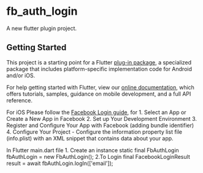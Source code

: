 # fb_auth_login

A new flutter plugin project.

## Getting Started

This project is a starting point for a Flutter
[plug-in package](https://flutter.dev/developing-packages/),
a specialized package that includes platform-specific implementation code for
Android and/or iOS.

For help getting started with Flutter, view our 
[online documentation](https://flutter.dev/docs), which offers tutorials, 
samples, guidance on mobile development, and a full API reference.

For iOS Please follow the [Facebook Login guide](https://developers.facebook.com/docs/facebook-login/ios/?sdk=cocoapods),
for
    1. Select an App or Create a New App in Facebook
    2. Set up Your Development Environment
    3. Register and Configure Your App with Facebook (adding bundle identifier)
    4. Configure Your Project - Configure the information property list file (info.plist) with an XML snippet that contains data about your app.


In Flutter main.dart file
    1. Create an instance
        static final FbAuthLogin fbAuthLogin = new FbAuthLogin();
    2.To Login
        final FacebookLoginResult result = await fbAuthLogin.logIn(['email']);
